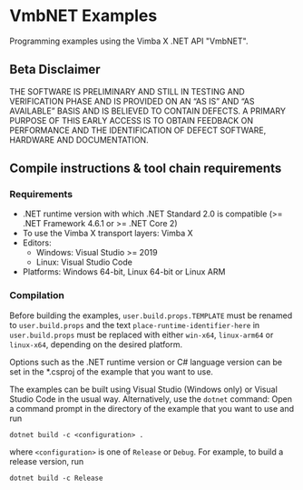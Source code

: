 
VmbNET Examples
===============

Programming examples using the Vimba X .NET API "VmbNET".

Beta Disclaimer
---------------
THE SOFTWARE IS PRELIMINARY AND STILL IN TESTING AND VERIFICATION PHASE AND IS
PROVIDED ON AN “AS IS” AND “AS AVAILABLE” BASIS AND IS BELIEVED TO CONTAIN DEFECTS.
A PRIMARY PURPOSE OF THIS EARLY ACCESS IS TO OBTAIN FEEDBACK ON PERFORMANCE AND
THE IDENTIFICATION OF DEFECT SOFTWARE, HARDWARE AND DOCUMENTATION.

Compile instructions & tool chain requirements
----------------------------------------------

### Requirements

* .NET runtime version with which .NET Standard 2.0 is compatible (>= .NET Framework 4.6.1 or >= .NET Core 2)
* To use the Vimba X transport layers: Vimba X
* Editors:
  * Windows: Visual Studio >= 2019
  * Linux: Visual Studio Code
* Platforms: Windows 64-bit, Linux 64-bit or Linux ARM

### Compilation

Before building the examples, `user.build.props.TEMPLATE` must be renamed to `user.build.props`
and the text `place-runtime-identifier-here` in `user.build.props`
must be replaced with either `win-x64`, `linux-arm64` or `linux-x64`, depending on the desired platform.

Options such as the .NET runtime version or C# language version can be set in the *.csproj of the example that you want to use.

The examples can be built using Visual Studio (Windows only) or Visual Studio Code in the usual way.
Alternatively, use the `dotnet` command:
Open a command prompt in the directory of the example that you want to use and run

```console
dotnet build -c <configuration> .
```

where `<configuration>` is one of `Release` or `Debug`.
For example, to build a release version, run

```console
dotnet build -c Release
```
